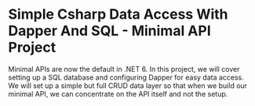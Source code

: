# Simple Csharp Data Access With Dapper And SQL - Minimal API Project

Minimal APIs are now the default in .NET 6. In this project, we will cover setting up a SQL database and configuring Dapper for easy data access. We will set up a simple but full CRUD data layer so that when we build our minimal API, we can concentrate on the API itself and not the setup. 
